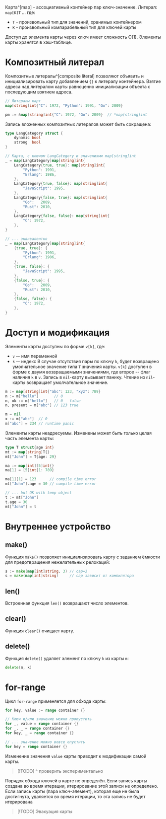 Карта^[map] - ассоциативный контейнер пар ключ-значение.
Литерал: `map[K]T`
... где:
- `T` - произвольный тип для значений, хранимых контейнером
- `K` - произвольный компарабельный тип для ключей карты

Доступ до элемента карты через ключ имеет сложность O(1).
Элементы карты хранятся в хэш-таблице.
# Композитный литерал
Композитные литералы^[composite literal] позволяют объявить и инициализировать карту добавлением `{}` к литералу контейнера.
Взятие адреса над литералом карты равноценно инициализации объекта с последующим взятием адреса.

```go
// Литералы карт
map[string]int{"C": 1972, "Python": 1991, "Go": 2009}

pm := &map[string]int{"C": 1972, "Go": 2009}  // *map[string]int
```

Запись вложенных композитных литералов может быть сокращена:
```go
type LangCategory struct {
	dynamic bool
	strong  bool
}

// Карта, с ключом LangCategory и значениями map[string]int
_ = map[LangCategory]map[string]int{
	LangCategory{true, true}: map[string]int{
		"Python": 1991,
		"Erlang": 1986,
	},
	LangCategory{true, false}: map[string]int{
		"JavaScript": 1995,
	},
	LangCategory{false, true}: map[string]int{
		"Go":   2009,
		"Rust": 2010,
	},
	LangCategory{false, false}: map[string]int{
		"C": 1972,
	},
}

// ... эквивалентно
_ = map[LangCategory]map[string]int{
	{true, true}: {
		"Python": 1991,
		"Erlang": 1986,
	},
	{true, false}: {
		"JavaScript": 1995,
	},
	{false, true}: {
		"Go":   2009,
		"Rust": 2010,
	},
	{false, false}: {
		"C": 1972,
	},
}
```
# Доступ и модификация
Элементы карты доступны по форме `v[k]`, где:
- `v` -- имя переменной
- `k` -- индекс
В случае отсутствия пары по ключу `k`, будет возвращено умолчательное значение типа `T` значения карты.
`v[k]` доступен в форме с двумя возвращаемыми значениями, где второе -- флаг наличия `k` в `v`.
Запись в `nil`-карту вызывает панику. Чтение из `nil`-карты возвращает умолчательное значение.

```go
m := map[string]int{"abc": 123, "xyz": 789}
n := m["hello"]       // 0
n, ok := m["hello"]   // 0   false
n, present = m["abc"] // 123 true

m = nil
x := m["abc"]  // 0
m["abc"] = 234 // runtime panic
```

Элементы карты неадресуемы.
Изменены может быть только целая часть элемента карты:
```go
type T struct{age int}
mt := map[string]T{}
mt["John"] = T{age: 29}

ma := map[int][5]int{}
ma[1] = [5]int{1: 789}

ma[1][1] = 123      // compile time error
mt["John"].age = 30 // compile time error

// ... but OK with temp object
t := mt["John"]
t.age = 30
mt["John"] = t
```
# Внутреннее устройство
## make()
Функция `make()` позволяет инициализировать карту с заданием ёмкости для предотвращения нежелательных релокаций:
```go
s := make(map[int]string, 3) // cap=3
s = make(map[int]string)     // cap зависит от компилятора
```
## len()
Встроенная функция `len()` возвращают число элементов.
## clear()
Функция `clear()` очищает карту.
## delete()
Функция `delete()` удаляет элемент по ключу `k` из карты `m`:
```go
delete(m, k)
```

# for-range
Цикл `for-range` применяется для обхода карты:
```go
for key, value := range container {}

// Ключ и/или значение можно пропустить
for _, value = range container {}
for _, _ = range container {}
for key, _ = range container {}

// ... значение можно вовсе опустить
for key = range container {}
```

Изменение значения `value` карты приводит к модификации самой карты.

>[!TODO] ^ проверить экспериментально

Порядок обхода ключей в карте не определён.
Если запись карты создана во время итерации, итерирование этой записи не определено.
Если запись карты (пара ключ-элемент), которая еще не была достигнута, удаляется во время итерации, то эта запись не будет итерирована

>[!TODO] Эвакуация карты